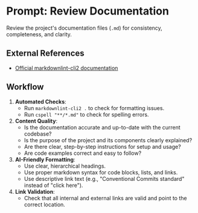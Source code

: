 # Prompt: Review Documentation

Review the project's documentation files (`.md`) for consistency, completeness, and clarity.

## External References

* [Official markdownlint-cli2 documentation](https://github.com/DavidAnson/markdownlint-cli2)

## Workflow

1. **Automated Checks**:
    * Run `markdownlint-cli2 .` to check for formatting issues.
    * Run `cspell "**/*.md"` to check for spelling errors.
2. **Content Quality**:
    * Is the documentation accurate and up-to-date with the current codebase?
    * Is the purpose of the project and its components clearly explained?
    * Are there clear, step-by-step instructions for setup and usage?
    * Are code examples correct and easy to follow?
3. **AI-Friendly Formatting**:
    * Use clear, hierarchical headings.
    * Use proper markdown syntax for code blocks, lists, and links.
    * Use descriptive link text (e.g., "Conventional Commits standard" instead of "click here").
4. **Link Validation**:
    * Check that all internal and external links are valid and point to the correct location.

